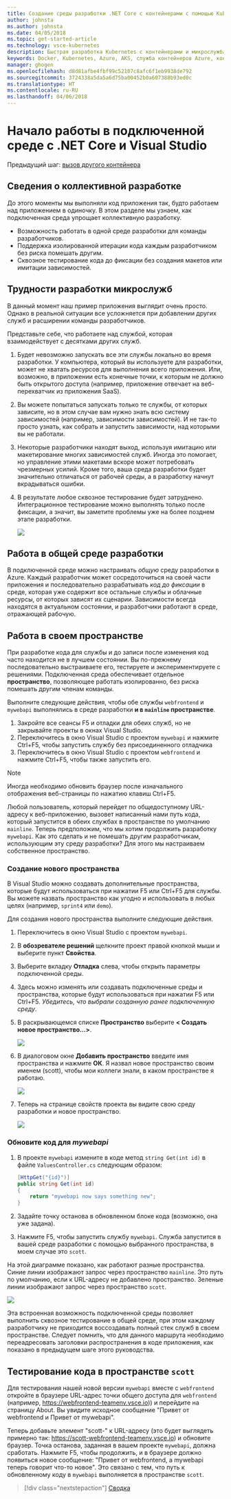 ```yaml
---
title: Создание среды разработки .NET Core с контейнерами с помощью Kubernetes в облаке с Visual Studio — шаг 6 — сведения о коллективной разработке | Документы Майкрософт
author: johnsta
ms.author: johnsta
ms.date: 04/05/2018
ms.topic: get-started-article
ms.technology: vsce-kubernetes
description: Быстрая разработка Kubernetes с контейнерами и микрослужбами в Azure
keywords: Docker, Kubernetes, Azure, AKS, служба контейнеров Azure, контейнеры
manager: ghogen
ms.openlocfilehash: d8d81afbe4fbf99c52107c8afc6f1eb9938de792
ms.sourcegitcommit: 3724338a5da5a6d75ba00452b0a607388b93ed0c
ms.translationtype: HT
ms.contentlocale: ru-RU
ms.lasthandoff: 04/06/2018
---
```

# <a name="get-started-on-connected-environment-with-net-core-and-visual-studio"></a>Начало работы в подключенной среде с .NET Core и Visual Studio

Предыдущий шаг: [вызов другого контейнера](get-started-netcore-visualstudio-05.md)

## <a name="learn-about-team-development"></a>Сведения о коллективной разработке

До этого моменты мы выполняли код приложения так, будто работаем над приложением в одиночку. В этом разделе мы узнаем, как подключенная среда упрощает коллективную разработку.
* Возможность работать в одной среде разработки для команды разработчиков.
* Поддержка изолированной итерации кода каждым разработчиком без риска помешать другим.
* Сквозное тестирование кода до фиксации без создания макетов или имитации зависимостей.

## <a name="challenges-with-developing-microservices"></a>Трудности разработки микрослужб
В данный момент наш пример приложения выглядит очень просто. Однако в реальной ситуации все усложняется при добавлении других служб и расширении команды разработчиков.

Представьте себе, что работаете над службой, которая взаимодействует с десятками других служб.

1. Будет невозможно запускать все эти службы локально во время разработки. У компьютера, который вы используете для разработки, может не хватать ресурсов для выполнения всего приложения. Или, возможно, в приложении есть конечные точки, к которым не должно быть открытого доступа (например, приложение отвечает на веб-перехватчик из приложения SaaS).
1. Вы можете попытаться запускать только те службы, от которых зависите, но в этом случае вам нужно знать всю систему зависимостей (например, зависимости зависимостей). И не так-то просто узнать, как собрать и запустить зависимости, над которыми вы не работали.
1. Некоторые разработчики находят выход, используя имитацию или макетирование многих зависимостей служб. Иногда это помогает, но управление этими макетами вскоре может потребовать чрезмерных усилий. Кроме того, ваша среда разработки будет значительно отличаться от рабочей среды, а в разработку начнут вкрадываться ошибки.
1. В результате любое сквозное тестирование будет затруднено. Интеграционное тестирование можно выполнять только после фиксации, а значит, вы заметите проблемы уже на более позднем этапе разработки.

    ![](media/microservices-challenges.png)

## <a name="work-in-a-shared-development-environment"></a>Работа в общей среде разработки
В подключенной среде можно настраивать *общую* среду разработки в Azure. Каждый разработчик может сосредоточиться на своей части приложения и последовательно разрабатывать *код до фиксации* в среде, которая уже содержит все остальные службы и облачные ресурсы, от которых зависят их сценарии. Зависимости всегда находятся в актуальном состоянии, и разработчики работают в среде, отражающей рабочую.

## <a name="work-in-your-own-space"></a>Работа в своем пространстве
При разработке кода для службы и до записи после изменения код часто находится не в лучшем состоянии. Вы по-прежнему последовательно выстраиваете его, тестируете и экспериментируете с решениями. Подключенная среда обеспечивает отдельное **пространство**, позволяющее работать изолированно, без риска помешать другим членам команды.

Выполните следующие действия, чтобы обе службы `webfrontend` и `mywebapi` выполнялись в среде разработки  **и в `mainline` пространстве**.
1. Закройте все сеансы F5 и отладки для обеих служб, но не закрывайте проекты в окнах Visual Studio.
2. Переключитесь в окно Visual Studio с проектом `mywebapi` и нажмите Ctrl+F5, чтобы запустить службу без присоединенного отладчика
3. Переключитесь в окно Visual Studio с проектом `webfrontend` и нажмите Ctrl+F5, чтобы также запустить его.

> [!Note]
Иногда необходимо обновить браузер после изначального отображения веб-страницы по нажатию клавиш Ctrl+F5.

Любой пользователь, который перейдет по общедоступному URL-адресу к веб-приложению, вызовет написанный нами путь кода, который запустится в обеих службах в пространстве по умолчанию `mainline`. Теперь предположим, что мы хотим продолжить разработку `mywebapi`. Как это сделать и не помешать другим разработчикам, использующим эту среду разработки? Для этого мы настраиваем собственное пространство.

### <a name="create-a-new-space"></a>Создание нового пространства
В Visual Studio можно создавать дополнительные пространства, которые будут использоваться при нажатии F5 или Ctrl+F5 для службы. Вы можете назвать пространство как угодно и использовать в любых целях (например, `sprint4` или `demo`).

Для создания нового пространства выполните следующие действия.
1. Переключитесь в окно Visual Studio с проектом `mywebapi`.
2. В **обозревателе решений** щелкните проект правой кнопкой мыши и выберите пункт **Свойства**.
3. Выберите вкладку **Отладка** слева, чтобы открыть параметры подключенной среды.
4. Здесь можно изменять или создавать подключенные среды и пространства, которые будут использоваться при нажатии F5 или Ctrl+F5. *Убедитесь, что выбрали созданную ранее подключенную среду*.
5. В раскрывающемся списке **Пространство** выберите **< Создать новое пространство…>**.

    ![](images/Settings.png)

6. В диалоговом окне **Добавить пространство** введите имя пространства и нажмите **ОК**. Я назвал новое пространство своим именем (scott), чтобы мои коллеги знали, в каком пространстве я работаю.

    ![](images/AddSpace.png)

7. Теперь на странице свойств проекта вы видите свою среду разработки и новое пространство.

    ![](images/Settings2.png)

### <a name="update-code-for-mywebapi"></a>Обновите код для *mywebapi*

1. В проекте `mywebapi` измените в коде метод `string Get(int id)` в файле `ValuesController.cs` следующим образом:
 
    ```csharp
    [HttpGet("{id}")]
    public string Get(int id)
    {
        return "mywebapi now says something new";
    }
    ```

2. Задайте точку останова в обновленном блоке кода (возможно, она уже задана).
3. Нажмите F5, чтобы запустить службу `mywebapi`. Служба запустится в вашей среде разработки с помощью выбранного пространства, в моем случае это `scott`.

На этой диаграмме показано, как работают разные пространства. Синие линии изображают запрос через пространство `mainline`. Это путь по умолчанию, если к URL-адресу не добавлено пространство. Зеленые линии изображают запрос через пространство `scott`.

![](media/Space-Routing.png)

Эта встроенная возможность подключенной среды позволяет выполнить сквозное тестирование в общей среде, при этом каждому разработчику не приходится воссоздавать полный стек служб в своем пространстве. Следует помнить, что для данного маршрута необходимо переадресовать заголовки распространения в коде приложения, как показано в предыдущем шаге этого руководства.

## <a name="test-code-running-in-the-scott-space"></a>Тестирование кода в пространстве `scott`
Для тестирования нашей новой версии `mywebapi` вместе с `webfrontend` откройте в браузере URL-адрес точки общего доступа для `webfrontend` (например, https://webfrontend-teamenv.vsce.io)) и перейдите на страницу About. Вы увидите исходное сообщение "Привет от webfrontend и Привет от mywebapi".

Теперь добавьте элемент "scott-" к URL-адресу (это будет выглядеть примерно так: https://scott-webfrontend-teamenv.vsce.io) и обновите браузер. Точка останова, заданная в вашем проекте `mywebapi`, должна сработать. Нажмите F5, чтобы продолжить, и в браузере должно появиться новое сообщение: "Привет от webfrontend, а mywebapi теперь говорит что-то новое". Это связано с тем, что путь к обновленному коду в `mywebapi` выполняется в пространстве `scott`.

> [!div class="nextstepaction"]
> [Сводка](get-started-netcore-visualstudio-07.md)